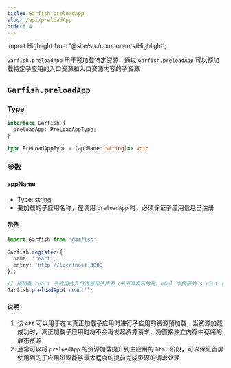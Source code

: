 ```yaml
---
title: Garfish.preloadApp
slug: /api/preloadApp
order: 4
---
```

import Highlight from '@site/src/components/Highlight';


`Garfish.preloadApp` 用于预加载特定资源，通过 `Garfish.preloadApp` 可以预加载特定子应用的入口资源和入口资源内容的子资源


## `Garfish.preloadApp`


### Type
```ts
interface Garfish {
  preloadApp: PreLoadAppType;
}

type PreLoadAppType = (appName: string)=> void
```

### 参数
#### appName
  - Type: <Highlight> string </Highlight>
- 要加载的子应用名称，在调用 `preloadApp` 时，必须保证子应用信息已注册


#### 示例

```ts
import Garfish from 'garfish';

Garfish.register({
  name: 'react',
  entry: 'http://localhost:3000'
});

// 预加载 react 子应用的入口资源和子资源（子资源表示的是，html 中携带的 script 和 link 信息）
Garfish.preloadApp('react');

```
#### 说明

1. 该 `API` 可以用于在未真正加载子应用时进行子应用的资源预加载，当资源加载成功时，真正加载子应用时将不会再发起资源请求，将直接独立内存中存储的静态资源
2. 通常可以将 `preloadApp` 的资源加载提升到主应用的 `html` 阶段，可以保证首屏使用到的子应用资源能够最大程度的提前完成资源的请求处理

